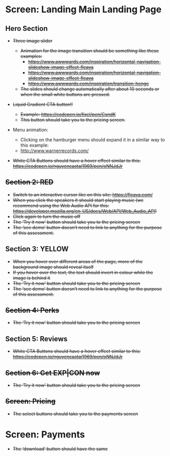 # Screen: Landing Main Landing Page

## Hero Section

- ~~Three image slider~~
    - ~~Animation for the image transition should be something like these examples:~~ 
        - ~~https://www.awwwards.com/inspiration/horizontal-navigation-slideshow-image-effect-fleava~~
        - ~~https://www.awwwards.com/inspiration/horizontal-navigation-slideshow-image-effect-fleava~~
        - ~~https://www.awwwards.com/inspiration/transition-henge~~
    - ~~The slides should change automatically after about 10 seconds or when the small white buttons are pressed.~~
- ~~Liquid Gradient CTA button!!~~
    - ~~Example: https://codepen.io/fixcl/pen/CsndK~~
    - ~~This button should take you to the pricing screen.~~
- Menu animation:
    - Clicking on the hamburger menu should expand it in a similar way to this example:
    - http://www.warnerrecords.com/


- ~~White CTA Buttons should have a hover effect similar to this: https://codepen.io/nguyencaotai1969/pen/oNNJdJr~~

## ~~Section 2: RED~~

- ~~Switch to an interactive cursor like on this site: https://fleava.com/~~
- ~~When you click the speakers it should start playing music (we recommend using the Web Audio API for this: https://developer.mozilla.org/en-US/docs/Web/API/Web_Audio_API)~~
- ~~Click again to turn the music off~~
- ~~The ‘Try it now’ button should take you to the pricing screen~~
- ~~The ‘see demo’ button doesn’t need to link to anything for the purpose of this assessment.~~


## Section 3: YELLOW

- ~~When you hover over different areas of the page, more of the background image should reveal itself~~
- ~~If you hover over the text, the text should invert in colour while the image is behind it~~
- ~~The ‘Try it now’ button should take you to the pricing screen~~
- ~~The ‘see demo’ button doesn’t need to link to anything for the purpose of this assessment.~~


## ~~Section 4: Perks~~

- ~~The ‘Try it now’ button should take you to the pricing screen~~



## Section 5: Reviews

- ~~White CTA Buttons should have a hover effect similar to this: https://codepen.io/nguyencaotai1969/pen/oNNJdJr~~




## ~~Section 6: Get EXP|CON now~~

- ~~The ‘Try it now’ button should take you to the pricing screen~~




## ~~Screen: Pricing~~

- ~~The select buttons should take you to the payments screen~~



# Screen: Payments


- ~~The ‘download’ button should have the same~~



